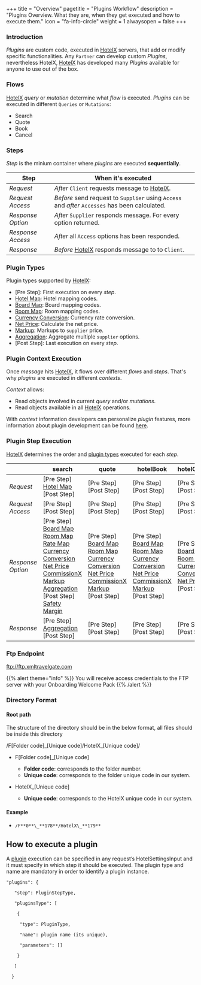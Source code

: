 +++
title = "Overview"
pagetitle = "Plugins Workflow"
description = "Plugins Overview. What they are, when they get executed and how to execute them."
icon = "fa-info-circle"
weight = 1
alwaysopen = false
+++

### Introduction

_Plugins_ are custom code, executed in [HotelX](/hotel-x/) servers, that add or modify specific functionalities. Any `Partner` can develop custom _Plugins_, nevertheless HotelX, [HotelX](/hotel-x/) has developed many _Plugins_ available for anyone to use out of the box.

### Flows

[HotelX](/hotel-x/) _query_ or _mutation_ determine what _flow_ is executed. _Plugins_ can be executed in different `Queries` or `Mutations`:

<!-- * [search](/hotel-x/concepts/booking-flow#search)
* [quote](/hotel-x/concepts/booking-flow#quote)
* [hotelBook](/hotel-x/concepts/booking-flow#book)
* [hotelCancel](/hotel-x/concepts/management-flow#cancel) -->
* Search
* Quote
* Book
* Cancel

### Steps

_Step_ is the minium container where _plugins_ are executed **sequentially**.

| Step | When it's executed |
| --- | --- |
| _Request_ | _After_ `Client` requests message to [HotelX](/hotel-x/).|  
| _Request Access_ | _Before_ send request to `Supplier` using `Access` and _after_ `Accesses` has been calculated.|
| _Response Option_ |_After_ `Supplier` responds  message. For every option returned.|
| _Response Access_ |_After_ all `Access` options has been responded.|
| _Response_ | _Before_ [HotelX](/hotel-x/) responds message to to `Client`.|


### Plugin Types

Plugin types supported by [HotelX](/hotel-x/):

* [Pre Step]: First execution on every _step_.
* [Hotel Map](../mapping): Hotel mapping codes.
* [Board Map](../mapping): Board mapping codes.
* [Room Map](../mapping): Room mapping codes.
* [Currency Conversion](../converter): Currency rate conversion.
* [Net Price](../net-price): Calculate the net price. 
* [Markup](../markup): Markups to `supplier` price.
* [Aggregation](../aggregation): Aggregate multiple `supplier` options.
* [Post Step]: Last execution on every _step_.


### Plugin Context Execution

Once _message_ hits [HotelX](/hotel-x/), it flows over different _flows_ and _steps_. That's why  _plugins_ are executed in different _contexts_.

_Context_ allows:

* Read objects involved in current _query_ and/or _mutations_.
* Read objects available in all [HotelX](/hotel-x/) operations.

With _context_ information developers can personalize _plugin_ features, more information about plugin development can be found [here](../development).

### Plugin Step Execution

[HotelX](/hotel-x/) determines the order and [plugin types](#plugintypes) executed for each _step_.


| | **search** | **quote** | **hotelBook** | **hotelCancel** |
| --- | --- | --- | --- | --- |
| _Request_ | [Pre Step]<br>[Hotel Map](../mapping)<br>[Post Step]|[Pre Step]<br>[Post Step]|[Pre Step]<br>[Post Step]|[Pre Step] <br>[Post Step]|[Post Step]|[Pre Step] <br>[Post Step]|
| _Request Access_ | [Pre Step]<br>[Post Step] |[Pre Step] <br>[Post Step]|[Pre Step] <br>[Post Step]|[Pre Step] <br>[Post Step]|
| _Response Option_ |[Pre Step]<br>[Board Map](../mapping)<br>[Room Map](../mapping)<br>[Rate Map](#../rate-map)<br>[Currency Conversion](../currency-conversion)<br>[Net Price](../net-price)<br>[CommissionX](../net-price#commissionX)<br>[Markup](../markup)<br>[Aggregation](../aggregation)<br>[Post Step]<br>[Safety Margin](../safety_margin)| [Pre Step]<br>[Board Map](../mapping)<br>[Room Map](../mapping)<br>[Currency Conversion](../currency-conversion)<br>[Net Price](../net-price)<br>[CommissionX](../net-price#commissionX)<br>[Markup](../markup)<br>[Post Step]|[Pre Step]<br>[Board Map](../mapping)<br>[Room Map](../mapping)<br>[Currency Conversion](../currency-conversion)<br>[Net Price](../net-price)<br>[CommissionX](../net-price#commissionX)<br>[Markup](../markup)<br>[Post Step] |[Pre Step]<br>[Board Map](../mapping)<br>[Room Map](../mapping)<br>[Currency Conversion](../currency-conversion)<br>[Net Price](../net-price)<br>[Post Step]|
| _Response_ |[Pre Step]<br>[Aggregation](../aggregation)<br>[Post Step]|[Pre Step] <br>[Post Step]|[Pre Step] <br>[Post Step]|[Pre Step] <br>[Post Step]|



### Ftp Endpoint

ftp://ftp.xmltravelgate.com

{{% alert theme="info" %}}
You will receive access credentials to the FTP server with your Onboarding Welcome Pack
{{% /alert %}}

### Directory Format

#### Root path

The structure of the directory should be in the below format, all files should be inside this directory

/F[Folder code]\_[Unique code]/HotelX\_[Unique code]/ 

* F[Folder code]\_[Unique code] 

    * **Folder code**: corresponds to the folder number. 
    * **Unique code**: corresponds to the folder unique code in our system.

* HotelX\_[Unique code] 

    * **Unique code**: corresponds to the HotelX unique code in our system.

#### Example

* `/F**0**\_**178**/HotelX\_**179**`



## How to execute a plugin

A [plugin](/hotel-x/plugins/) execution can be specified in any request’s HotelSettingsInput and it must specify in which step it should be executed. The plugin type and name are mandatory in order to identify a plugin instance.

```
"plugins": {

   "step": PluginStepType,

   "pluginsType": [

    {

     "type": PluginType,

     "name": plugin name (its unique),

     "parameters": []

    }

   ]

  }
```
